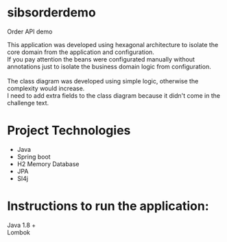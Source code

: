 # sibsorderdemo
Order API demo

This application was developed using hexagonal architecture to isolate the core domain from the application and configuration.<br>
If you pay attention the beans were configurated manually without annotations just to isolate the business domain logic from configuration.
<br><br>
The class diagram was developed using simple logic, otherwise the complexity would increase.<br>
I need to add extra fields to the class diagram because it didn't come in the challenge text.

# Project Technologies
- Java<br>
- Spring boot<br>
- H2 Memory Database<br>
- JPA<br>
- Sl4j<br>


# Instructions to run the application:
Java 1.8 + <br>
Lombok

